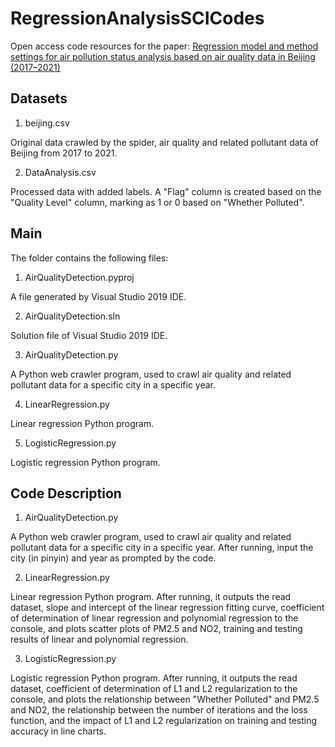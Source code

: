 # RegressionAnalysisSCICodes
Open access code resources for the paper: [Regression model and method settings for air pollution status analysis based on air quality data in Beijing (2017–2021)](https://link.springer.com/article/10.1007/s41060-023-00415-7)


## Datasets

1. beijing.csv

Original data crawled by the spider, air quality and related pollutant data of Beijing from 2017 to 2021.

2. DataAnalysis.csv

Processed data with added labels. A "Flag" column is created based on the "Quality Level" column, marking as 1 or 0 based on "Whether Polluted".


## Main
The folder contains the following files:

1. AirQualityDetection.pyproj

A file generated by Visual Studio 2019 IDE.

2. AirQualityDetection.sln

Solution file of Visual Studio 2019 IDE.

3. AirQualityDetection.py

A Python web crawler program, used to crawl air quality and related pollutant data for a specific city in a specific year.

4. LinearRegression.py

Linear regression Python program.

5. LogisticRegression.py

Logistic regression Python program.


## Code Description
1. AirQualityDetection.py

A Python web crawler program, used to crawl air quality and related pollutant data for a specific city in a specific year. After running, input the city (in pinyin) and year as prompted by the code.

2. LinearRegression.py

Linear regression Python program. After running, it outputs the read dataset, slope and intercept of the linear regression fitting curve, coefficient of determination of linear regression and polynomial regression to the console, and plots scatter plots of PM2.5 and NO2, training and testing results of linear and polynomial regression.

3. LogisticRegression.py

Logistic regression Python program. After running, it outputs the read dataset, coefficient of determination of L1 and L2 regularization to the console, and plots the relationship between "Whether Polluted" and PM2.5 and NO2, the relationship between the number of iterations and the loss function, and the impact of L1 and L2 regularization on training and testing accuracy in line charts.
